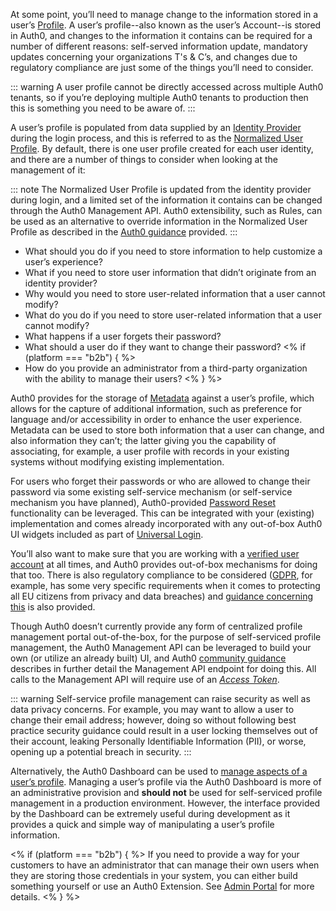 At some point, you’ll need to manage change to the information stored in a user’s [Profile](/users/concepts/overview-user-profile). A user’s profile--also known as the user’s Account--is stored in Auth0, and changes to the information it contains can be required for a number of different reasons: self-served information update, mandatory updates concerning your organizations T's & C’s, and changes due to regulatory compliance are just some of the things you’ll need to consider.

::: warning
A user profile cannot be directly accessed across multiple Auth0 tenants, so if you’re deploying multiple Auth0 tenants to production then this is something you need to be aware of.
:::

A user’s profile is populated from data supplied by an [Identity Provider](/identityproviders) during the login process, and this is referred to as the [Normalized User Profile](/users/normalized/auth0). By default, there is one user profile created for each user identity, and there are a number of things to consider when looking at the management of it:

::: note
The Normalized User Profile is updated from the identity provider during login, and a limited set of the information it contains can be changed through the Auth0 Management API. Auth0 extensibility, such as Rules, can be used as an alternative to override information in the Normalized User Profile as described in the [Auth0 guidance](/users/concepts/overview-user-profile#user-profile-data-modification) provided.
:::

* What should you do if you need to store information to help customize a user’s experience?
* What if you need to store user information that didn’t originate from an identity provider?
* Why would you need to store user-related information that a user cannot modify?
* What do you do if you need to store user-related information that a user cannot modify?
* What happens if a user forgets their password?
* What should a user do if they want to change their password?
<% if (platform === "b2b") { %>
* How do you provide an administrator from a third-party organization with the ability to manage their users?
<%  } %>

Auth0 provides for the storage of [Metadata](#metadata) against a user’s profile, which allows for the capture of additional information, such as preference for language and/or accessibility in order to enhance the user experience. Metadata can be used to store both information that a user can change, and also information they can’t; the latter giving you the capability of associating, for example, a user profile with records in your existing systems without modifying existing implementation. 

For users who forget their passwords or who are allowed to change their password via some existing self-service mechanism (or self-service mechanism you have planned), Auth0-provided [Password Reset](#password-reset) functionality can be leveraged. This can be integrated with your (existing) implementation and comes already incorporated with any out-of-box Auth0 UI widgets included as part of [Universal Login](/universal-login).  

You’ll also want to make sure that you are working with a [verified user account](#account-verification) at all times, and Auth0 provides out-of-box mechanisms for doing that too. There is also regulatory compliance to be considered ([GDPR](https://eugdpr.org/), for example, has some very specific requirements when it comes to protecting all EU citizens from privacy and data breaches) and [guidance concerning this](/compliance) is also provided.  

Though Auth0 doesn’t currently provide any form of centralized profile management portal out-of-the-box, for the purpose of self-serviced profile management, the Auth0 Management API can be leveraged to build your own (or utilize an already built) UI, and Auth0 [community guidance](https://community.auth0.com/t/how-to-allow-the-end-user-to-update-their-own-profile-information/6228) describes in further detail the Management API endpoint for doing this. All calls to the Management API will require use of an <dfn data-key="Access Token">[Access Token](/tokens/overview-access-tokens)</dfn>.

::: warning
Self-service profile management can raise security as well as data privacy concerns. For example, you may want to allow a user to change their email address; however, doing so without following best practice security guidance could result in a user locking themselves out of their account, leaking Personally Identifiable Information (PII), or worse, opening up a potential breach in security.
:::

Alternatively, the Auth0 Dashboard can be used to [manage aspects of a user’s profile](users/guides/manage-users-using-the-dashboard). Managing a user’s profile via the Auth0 Dashboard is more of an administrative provision and **should not** be used for self-serviced profile management in a production environment. However, the interface provided by the Dashboard can be extremely useful during development as it provides a quick and simple way of manipulating a user’s profile information.

<% if (platform === "b2b") { %>
If you need to provide a way for your customers to have an administrator that can manage their own users when they are storing those credentials in your system, you can either build something yourself or use an Auth0 Extension. See [Admin Portal](#admin-portal) for more details. 
<%  } %>
